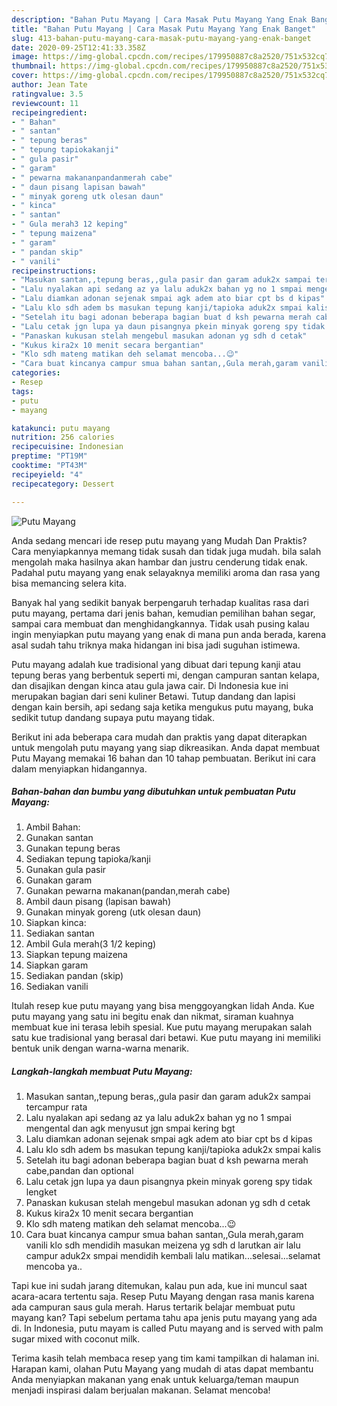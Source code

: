 ```yaml
---
description: "Bahan Putu Mayang | Cara Masak Putu Mayang Yang Enak Banget"
title: "Bahan Putu Mayang | Cara Masak Putu Mayang Yang Enak Banget"
slug: 413-bahan-putu-mayang-cara-masak-putu-mayang-yang-enak-banget
date: 2020-09-25T12:41:33.358Z
image: https://img-global.cpcdn.com/recipes/179950887c8a2520/751x532cq70/putu-mayang-foto-resep-utama.jpg
thumbnail: https://img-global.cpcdn.com/recipes/179950887c8a2520/751x532cq70/putu-mayang-foto-resep-utama.jpg
cover: https://img-global.cpcdn.com/recipes/179950887c8a2520/751x532cq70/putu-mayang-foto-resep-utama.jpg
author: Jean Tate
ratingvalue: 3.5
reviewcount: 11
recipeingredient:
- " Bahan"
- " santan"
- " tepung beras"
- " tepung tapiokakanji"
- " gula pasir"
- " garam"
- " pewarna makananpandanmerah cabe"
- " daun pisang lapisan bawah"
- " minyak goreng utk olesan daun"
- " kinca"
- " santan"
- " Gula merah3 12 keping"
- " tepung maizena"
- " garam"
- " pandan skip"
- " vanili"
recipeinstructions:
- "Masukan santan,,tepung beras,,gula pasir dan garam aduk2x sampai tercampur rata"
- "Lalu nyalakan api sedang az ya lalu aduk2x bahan yg no 1 smpai mengental dan agk menyusut jgn smpai kering bgt"
- "Lalu diamkan adonan sejenak smpai agk adem ato biar cpt bs d kipas"
- "Lalu klo sdh adem bs masukan tepung kanji/tapioka aduk2x smpai kalis"
- "Setelah itu bagi adonan beberapa bagian buat d ksh pewarna merah cabe,pandan dan optional"
- "Lalu cetak jgn lupa ya daun pisangnya pkein minyak goreng spy tidak lengket"
- "Panaskan kukusan stelah mengebul masukan adonan yg sdh d cetak"
- "Kukus kira2x 10 menit secara bergantian"
- "Klo sdh mateng matikan deh selamat mencoba...😉"
- "Cara buat kincanya campur smua bahan santan,,Gula merah,garam vanili klo sdh mendidih masukan meizena yg sdh d larutkan air lalu campur aduk2x smpai mendidih kembali lalu matikan...selesai...selamat mencoba ya.."
categories:
- Resep
tags:
- putu
- mayang

katakunci: putu mayang 
nutrition: 256 calories
recipecuisine: Indonesian
preptime: "PT19M"
cooktime: "PT43M"
recipeyield: "4"
recipecategory: Dessert

---
```



![Putu Mayang](https://img-global.cpcdn.com/recipes/179950887c8a2520/751x532cq70/putu-mayang-foto-resep-utama.jpg)

Anda sedang mencari ide resep putu mayang yang Mudah Dan Praktis? Cara menyiapkannya memang tidak susah dan tidak juga mudah. bila salah mengolah maka hasilnya akan hambar dan justru cenderung tidak enak. Padahal putu mayang yang enak selayaknya memiliki aroma dan rasa yang bisa memancing selera kita.

Banyak hal yang sedikit banyak berpengaruh terhadap kualitas rasa dari putu mayang, pertama dari jenis bahan, kemudian pemilihan bahan segar, sampai cara membuat dan menghidangkannya. Tidak usah pusing kalau ingin menyiapkan putu mayang yang enak di mana pun anda berada, karena asal sudah tahu triknya maka hidangan ini bisa jadi suguhan istimewa.

Putu mayang adalah kue tradisional yang dibuat dari tepung kanji atau tepung beras yang berbentuk seperti mi, dengan campuran santan kelapa, dan disajikan dengan kinca atau gula jawa cair. Di Indonesia kue ini merupakan bagian dari seni kuliner Betawi. Tutup dandang dan lapisi dengan kain bersih, api sedang saja ketika mengukus putu mayang, buka sedikit tutup dandang supaya putu mayang tidak.


Berikut ini ada beberapa cara mudah dan praktis yang dapat diterapkan untuk mengolah putu mayang yang siap dikreasikan. Anda dapat membuat Putu Mayang memakai 16 bahan dan 10 tahap pembuatan. Berikut ini cara dalam menyiapkan hidangannya.

<!--inarticleads1-->

##### Bahan-bahan dan bumbu yang dibutuhkan untuk pembuatan Putu Mayang:

1. Ambil  Bahan:
1. Gunakan  santan
1. Gunakan  tepung beras
1. Sediakan  tepung tapioka/kanji
1. Gunakan  gula pasir
1. Gunakan  garam
1. Gunakan  pewarna makanan(pandan,merah cabe)
1. Ambil  daun pisang (lapisan bawah)
1. Gunakan  minyak goreng (utk olesan daun)
1. Siapkan  kinca:
1. Sediakan  santan
1. Ambil  Gula merah(3 1/2 keping)
1. Siapkan  tepung maizena
1. Siapkan  garam
1. Sediakan  pandan (skip)
1. Sediakan  vanili


Itulah resep kue putu mayang yang bisa menggoyangkan lidah Anda. Kue putu mayang yang satu ini begitu enak dan nikmat, siraman kuahnya membuat kue ini terasa lebih spesial. Kue putu mayang merupakan salah satu kue tradisional yang berasal dari betawi. Kue putu mayang ini memiliki bentuk unik dengan warna-warna menarik. 

<!--inarticleads2-->

##### Langkah-langkah membuat Putu Mayang:

1. Masukan santan,,tepung beras,,gula pasir dan garam aduk2x sampai tercampur rata
1. Lalu nyalakan api sedang az ya lalu aduk2x bahan yg no 1 smpai mengental dan agk menyusut jgn smpai kering bgt
1. Lalu diamkan adonan sejenak smpai agk adem ato biar cpt bs d kipas
1. Lalu klo sdh adem bs masukan tepung kanji/tapioka aduk2x smpai kalis
1. Setelah itu bagi adonan beberapa bagian buat d ksh pewarna merah cabe,pandan dan optional
1. Lalu cetak jgn lupa ya daun pisangnya pkein minyak goreng spy tidak lengket
1. Panaskan kukusan stelah mengebul masukan adonan yg sdh d cetak
1. Kukus kira2x 10 menit secara bergantian
1. Klo sdh mateng matikan deh selamat mencoba...😉
1. Cara buat kincanya campur smua bahan santan,,Gula merah,garam vanili klo sdh mendidih masukan meizena yg sdh d larutkan air lalu campur aduk2x smpai mendidih kembali lalu matikan...selesai...selamat mencoba ya..


Tapi kue ini sudah jarang ditemukan, kalau pun ada, kue ini muncul saat acara-acara tertentu saja. Resep Putu Mayang dengan rasa manis karena ada campuran saus gula merah. Harus tertarik belajar membuat putu mayang kan? Tapi sebelum pertama tahu apa jenis putu mayang yang ada di. In Indonesia, putu mayam is called Putu mayang and is served with palm sugar mixed with coconut milk. 

Terima kasih telah membaca resep yang tim kami tampilkan di halaman ini. Harapan kami, olahan Putu Mayang yang mudah di atas dapat membantu Anda menyiapkan makanan yang enak untuk keluarga/teman maupun menjadi inspirasi dalam berjualan makanan. Selamat mencoba!
